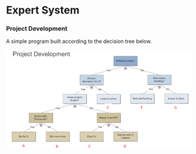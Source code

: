 # Expert System
### Project Development
A simple program built according to the decision tree below. <br/><br/>
<img src="img/projdev_dt.PNG" width=700>
